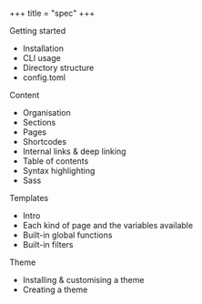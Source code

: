 +++
title = "spec"
+++


Getting started
 - Installation
 - CLI usage
 - Directory structure
 - config.toml
 
Content
 - Organisation
 - Sections
 - Pages
 - Shortcodes
 - Internal links & deep linking
 - Table of contents
 - Syntax highlighting
 - Sass
 
Templates
 - Intro
 - Each kind of page and the variables available
 - Built-in global functions
 - Built-in filters

Theme
 - Installing & customising a theme
 - Creating a theme
